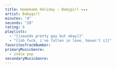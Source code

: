 ```yaml
---
title: Homemade Holiday — Babygirl ★★★
artist: Babygirl
minutes: "4"
seconds: "28"
rating: 6
playlists:
  - "[[sounds pretty gay but okay]]"
  - "[[oh fuck, i've fallen in love, haven't i]]"
favoritesTrackNumber:
primaryMusicGenre:
  - indie pop
secondaryMusicGenre:
---
```


